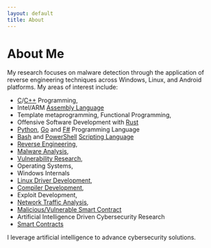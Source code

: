 ```yaml
---
layout: default
title: About
---
```

# About Me
My research focuses on malware detection through the application of reverse engineering techniques across Windows, Linux, and Android platforms. 
My areas of interest include:

* [C](https://github.com/cybersecurity-dev?tab=repositories&q=cprogramming&type=&language=&sort=name)/[C++](https://github.com/cybersecurity-dev?tab=repositories&q=&type=&language=c%2B%2B&sort=name) Programming,
* Intel/ARM [Assembly Language](https://github.com/cybersecurity-dev?tab=repositories&q=assembly-language&type=&language=&sort=name)
* Template metaprogramming, Functional Programming,
* Offensive Software Development with [Rust](https://github.com/cybersecurity-dev?tab=repositories&q=rust&type=&language=&sort=name)
* [Python](https://github.com/cybersecurity-dev?tab=repositories&q=&type=&language=python&sort=name), [Go](https://github.com/cybersecurity-dev?tab=repositories&q=golang&type=&language=&sort=name) and [F#](https://github.com/cybersecurity-dev?tab=repositories&q=fsharp&type=&language=&sort=name) Programming Language
* [Bash](https://github.com/cybersecurity-dev?tab=repositories&q=bash&type=&language=&sort=name) and [PowerShell](https://github.com/cybersecurity-dev?tab=repositories&q=powershell&type=&language=&sort=name) [Scripting Language](https://github.com/cybersecurity-dev?tab=repositories&q=scripting-language&type=&language=&sort=name)
* [Reverse Engineering](https://github.com/cybersecurity-dev?tab=repositories&q=reverse&type=&language=&sort=name),
* [Malware Analysis](https://github.com/cybersecurity-dev?tab=repositories&q=Malware&type=&language=&sort=name),
* [Vulnerability Research](https://github.com/cybersecurity-dev?tab=repositories&q=vulnerability&type=&language=&sort=name),
* Operating Systems,
* Windows Internals
* [Linux Driver Development](https://github.com/cybersecurity-dev?tab=repositories&q=linux-driver&type=&language=&sort=name),
* [Compiler Development](https://github.com/cybersecurity-dev?tab=repositories&q=compiler&type=&language=&sort=name),
* Exploit Development,
* [Network Traffic Analysis](https://github.com/cybersecurity-dev?tab=repositories&q=network-traffic&type=&language=&sort=name),
* [Malicious/Vulnerable Smart Contract](https://github.com/cybersecurity-dev?tab=repositories&q=smart-contract&type=&language=&sort=name) 
* Artificial Intelligence Driven Cybersecurity Research
* [Smart Contracts](https://github.com/cybersecurity-dev?tab=repositories&q=smart-contracts&type=&language=&sort=name)

I leverage artificial intelligence to advance cybersecurity solutions.
